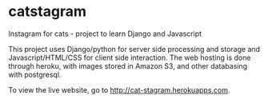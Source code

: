 # catstagram
Instagram for cats - project to learn Django and Javascript

This project uses Django/python for server side processing and storage and Javascript/HTML/CSS for client side interaction. The web hosting is done through heroku, with images stored in Amazon S3, and other databasing with postgresql.

To view the live website, go to http://cat-stagram.herokuapps.com.
